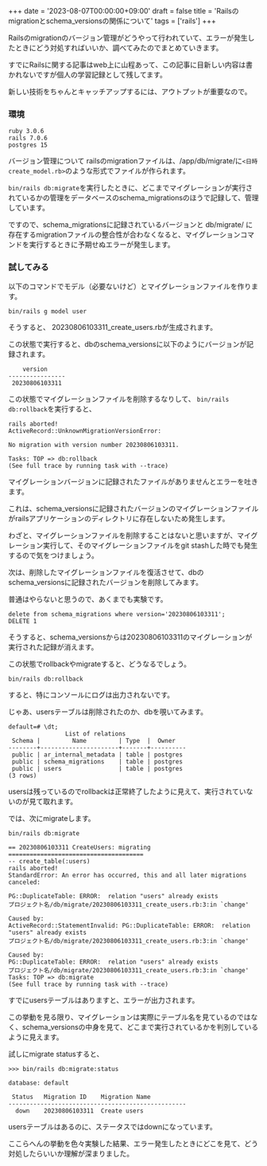 +++
date = '2023-08-07T00:00:00+09:00'
draft = false
title = 'Railsのmigrationとschema_versionsの関係について'
tags = ['rails']
+++

Railsのmigrationのバージョン管理がどうやって行われていて、エラーが発生したときにどう対処すればいいか、調べてみたのでまとめていきます。

すでにRailsに関する記事はweb上に山程あって、この記事に目新しい内容は書かれないですが個人の学習記録として残してます。

新しい技術をちゃんとキャッチアップするには、アウトプットが重要なので。

### 環境
```shell
ruby 3.0.6
rails 7.0.6
postgres 15
```

バージョン管理について
railsのmigrationファイルは、/app/db/migrate/に`<日時create_model.rb>`のような形式でファイルが作られます。

`bin/rails db:migrate`を実行したときに、どこまでマイグレーションが実行されているかの管理をデータベースのschema_migrationsのほうで記録して、管理しています。

ですので、schema_migrationsに記録されているバージョンと db/migrate/ に存在するmigrationファイルの整合性が合わなくなると、マイグレーションコマンドを実行するときに予期せぬエラーが発生します。

### 試してみる
以下のコマンドでモデル（必要ないけど）とマイグレーションファイルを作ります。

```shell
bin/rails g model user
```

そうすると、 20230806103311_create_users.rbが生成されます。

この状態で実行すると、dbのschema_versionsに以下のようにバージョンが記録されます。
```shell
    version
----------------
 20230806103311
```

この状態でマイグレーションファイルを削除するなりして、 `bin/rails db:rollback`を実行すると、

```shell
rails aborted!
ActiveRecord::UnknownMigrationVersionError:

No migration with version number 20230806103311.

Tasks: TOP => db:rollback
(See full trace by running task with --trace)
```

マイグレーションバージョンに記録されたファイルがありませんとエラーを吐きます。

これは、schema_versionsに記録されたバージョンのマイグレーションファイルがrailsアプリケーションのディレクトリに存在しないため発生します。

わざと、マイグレーションファイルを削除することはないと思いますが、マイグレーション実行して、そのマイグレーションファイルをgit stashした時でも発生するので気をつけましょう。

次は、削除したマイグレーションファイルを復活させて、dbのschema_versionsに記録されたバージョンを削除してみます。

普通はやらないと思うので、あくまでも実験です。

```shell
delete from schema_migrations where version='20230806103311';
DELETE 1
```

そうすると、schema_versionsからは20230806103311のマイグレーションが実行された記録が消えます。

この状態でrollbackやmigrateすると、どうなるでしょう。

```shell
bin/rails db:rollback
```

すると、特にコンソールにログは出力されないです。

じゃあ、usersテーブルは削除されたのか、dbを覗いてみます。

```shell
default=# \dt;
                List of relations
 Schema |         Name         | Type  |  Owner
--------+----------------------+-------+----------
 public | ar_internal_metadata | table | postgres
 public | schema_migrations    | table | postgres
 public | users                | table | postgres
(3 rows)
```

usersは残っているのでrollbackは正常終了したように見えて、実行されていないのが見て取れます。

では、次にmigrateします。

```shell
bin/rails db:migrate

== 20230806103311 CreateUsers: migrating ======================================
-- create_table(:users)
rails aborted!
StandardError: An error has occurred, this and all later migrations canceled:

PG::DuplicateTable: ERROR:  relation "users" already exists
プロジェクト名/db/migrate/20230806103311_create_users.rb:3:in `change'

Caused by:
ActiveRecord::StatementInvalid: PG::DuplicateTable: ERROR:  relation "users" already exists
プロジェクト名/db/migrate/20230806103311_create_users.rb:3:in `change'

Caused by:
PG::DuplicateTable: ERROR:  relation "users" already exists
プロジェクト名/db/migrate/20230806103311_create_users.rb:3:in `change'
Tasks: TOP => db:migrate
(See full trace by running task with --trace)
```

すでにusersテーブルはありますと、エラーが出力されます。

この挙動を見る限り、マイグレーションは実際にテーブル名を見ているのではなく、schema_versionsの中身を見て、どこまで実行されているかを判別しているように見えます。



試しにmigrate statusすると、

```shell
>>> bin/rails db:migrate:status

database: default

 Status   Migration ID    Migration Name
--------------------------------------------------
  down    20230806103311  Create users
```

usersテーブルはあるのに、ステータスではdownになっています。



ここらへんの挙動を色々実験した結果、エラー発生したときにどこを見て、どう対処したらいいか理解が深まりました。
